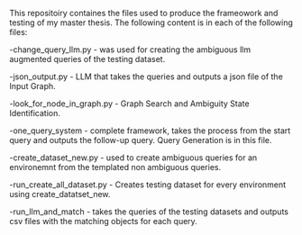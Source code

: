This repositoiry containes the files used to produce the frameowork and testing of my master thesis.
The following content is in each of the following files:

-change_query_llm.py - was used for creating the ambiguous llm augmented queries of the testing dataset.

-json_output.py - LLM that takes the queries and outputs a json file of the Input Graph.

-look_for_node_in_graph.py - Graph Search and Ambiguity State Identification.

-one_query_system - complete framework, takes the process from the start query and outputs the follow-up query. Query Generation is in this file.

-create_dataset_new.py - used to create ambiguous queries for an environemnt from the templated non ambiguous queries.

-run_create_all_dataset.py - Creates testing dataset for every environment using create_datatset_new.

-run_llm_and_match - takes the queries of the testing datasets and outputs csv files with the matching objects for each query.

